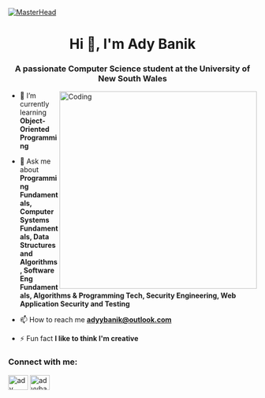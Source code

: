 [![MasterHead](https://user-images.githubusercontent.com/74038190/225813708-98b745f2-7d22-48cf-9150-083f1b00d6c9.gif)](https://rishavchanda.io)
<h1 align="center">Hi 👋, I'm Ady Banik</h1>
<h3 align="center">A passionate Computer Science student at the University of New South Wales</h3>
<img align="right" alt="Coding" width="400" src="https://i.pinimg.com/originals/e4/26/70/e426702edf874b181aced1e2fa5c6cde.gif">

- 🌱 I’m currently learning **Object-Oriented Programming**

- 💬 Ask me about **Programming Fundamentals, Computer Systems Fundamentals, Data Structures and Algorithms, Software Eng Fundamentals, Algorithms & Programming Tech, Security Engineering, Web Application Security and Testing**

- 📫 How to reach me **adyybanik@outlook.com**

- ⚡ Fun fact **I like to think I'm creative**

<h3 align="left">Connect with me:</h3>
<p align="left">
<a href="https://linkedin.com/in/ady banik" target="blank"><img align="center" src="https://raw.githubusercontent.com/rahuldkjain/github-profile-readme-generator/master/src/images/icons/Social/linked-in-alt.svg" alt="ady banik" height="30" width="40" /></a>
<a href="https://instagram.com/adyybanik" target="blank"><img align="center" src="https://raw.githubusercontent.com/rahuldkjain/github-profile-readme-generator/master/src/images/icons/Social/instagram.svg" alt="adyybanik" height="30" width="40" /></a>
</p>
